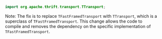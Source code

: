 ```java
import org.apache.thrift.transport.TTransport;
```

Note: The fix is to replace `TFastFramedTransport` with `TTransport`, which is a superclass of `TFastFramedTransport`. This change allows the code to compile and removes the dependency on the specific implementation of `TFastFramedTransport`.